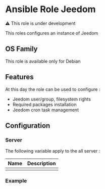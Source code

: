 Ansible Role Jeedom
========

:warning: This role is under development


This roles configures an instance of Jeedom

## OS Family

This role is available only for Debian

## Features

At this day the role can be used to configure :

  * Jeedom user/group, filesystem rights
  * Required packages installation
  * Jeedom cron task management

## Configuration

### Server

The following variable apply to the all server :

| Name | Description | 
| -----|-------------|         
|      |             |



### Example

